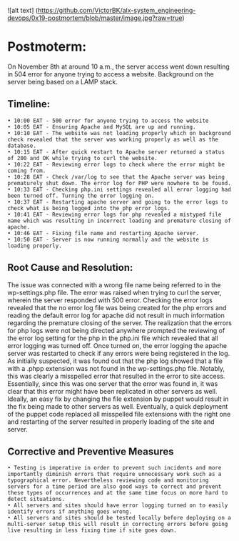 ![alt text] (https://github.com/VictorBK/alx-system_engineering-devops/0x19-postmortem/blob/master/image.jpg?raw=true)

<h1 align="left"> Postmoterm: </h1>

On November 8th at around 10 a.m., the server access went down resulting in 504 error for anyone trying to access a website. Background on the server being based on a LAMP stack.

<h2 align ="left"> Timeline: </h2>

    • 10:00 EAT - 500 error for anyone trying to access the website 
    • 10:05 EAT - Ensuring Apache and MySQL are up and running. 
    • 10:10 EAT - The website was not loading properly which on background check revealed that the server was working properly as well as the database. 
    • 10:15 EAT - After quick restart to Apache server returned a status of 200 and OK while trying to curl the website. 
    • 10:22 EAT - Reviewing error logs to check where the error might be coming from. 
    • 10:28 EAT - Check /var/log to see that the Apache server was being prematurely shut down. The error log for PHP were nowhere to be found. 
    • 10:33 EAT - Checking php.ini settings revealed all error logging had been turned off. Turning the error logging on. 
    • 10:37 EAT - Restarting apache server and going to the error logs to check what is being logged into the php error logs. 
    • 10:41 EAT - Reviewing error logs for php revealed a mistyped file name which was resulting in incorrect loading and premature closing of apache. 
    • 10:46 EAT - Fixing file name and restarting Apache server. 
    • 10:50 EAT - Server is now running normally and the website is loading properly. 

<h2 align="left">Root Cause and Resolution: </h2>

The issue was connected with a wrong file name being referred to in the wp-settings.php file. The error was raised when trying to curl the server, wherein the server responded with 500 error. 
Checking the error logs revealed that the no error log file was being created for the php errors and reading the default error log for apache did not result in much information regarding the premature closing of the server. 
The realization that the errors for php logs were not being directed anywhere prompted the reviewing of the error log setting for the php in the php.ini file which revealed that all error logging was turned off. 
Once turned on, the error logging the apache server was restarted to check if any errors were being registered in the log. As initially suspected, it was found out that the php log showed that a file with a .phpp extension was not found in the wp-settings.php file. Notably, this was clearly a misspelled error that resulted in the error to site access. Essentially, since this was one server that the error was found in, it was clear that this error might have been replicated in other servers as well. Ideally, an easy fix by changing the file extension by puppet would result in the fix being made to other servers as well. 
Eventually, a quick deployment of the puppet code replaced all misspelled file extensions with the right one and restarting of the server resulted in properly loading of the site and server.

<h2 align="left">Corrective and Preventive Measures </h2>

    • Testing is imperative in order to prevent such incidents and more importantly diminish errors that require unnecessary work such as a typographical error. Nevertheless reviewing code and monitoring servers for a time period are also good ways to correct and prevent these types of occurrences and at the same time focus on more hard to detect situations. 
    • All servers and sites should have error logging turned on to easily identify errors if anything goes wrong. 
    • All servers and sites should be tested locally before deploying on a multi-server setup this will result in correcting errors before going live resulting in less fixing time if site goes down. 
